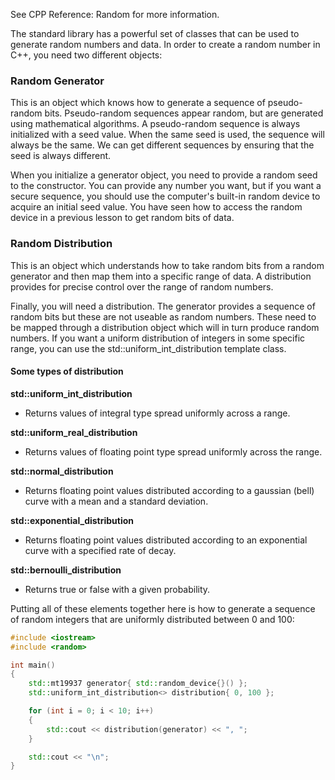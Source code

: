 See CPP Reference: Random for more information.

The standard library has a powerful set of classes that can be used to generate random numbers and data. In order to create a random number in C++, you need two different objects:

### Random Generator
This is an object which knows how to generate a sequence of pseudo-random bits. Pseudo-random sequences appear random, but are generated using mathematical algorithms. A pseudo-random sequence is always initialized with a seed value. When the same seed is used, the sequence will always be the same. We can get different sequences by ensuring that the seed is always different.

When you initialize a generator object, you need to provide a random seed to the constructor. You can provide any number you want, but if you want a secure sequence, you should use the computer's built-in random device to acquire an initial seed value. You have seen how to access the random device in a previous lesson to get random bits of data.
### Random Distribution
This is an object which understands how to take random bits from a random generator and then map them into a specific range of data. A distribution provides for precise control over the range of random numbers.

Finally, you will need a distribution. The generator provides a sequence of random bits but these are not useable as random numbers. These need to be mapped through a distribution object which will in turn produce random numbers. If you want a uniform distribution of integers in some specific range, you can use the std::uniform_int_distribution template class.

#### Some types of distribution

**std::uniform_int_distribution**

- Returns values of integral type spread uniformly across a range.

**std::uniform_real_distribution**

- Returns values of floating point type spread uniformly across the range.

**std::normal_distribution**
- Returns floating point values distributed according to a gaussian (bell) curve with a mean and a standard deviation.

**std::exponential_distribution**

- Returns floating point values distributed according to an exponential curve with a specified rate of decay.

**std::bernoulli_distribution**

- Returns true or false with a given probability.

Putting all of these elements together here is how to generate a sequence of random integers that are uniformly distributed between 0 and 100:
```cpp
#include <iostream>
#include <random>

int main()
{
    std::mt19937 generator{ std::random_device{}() };
    std::uniform_int_distribution<> distribution{ 0, 100 };

    for (int i = 0; i < 10; i++)
    {
        std::cout << distribution(generator) << ", ";
    }

    std::cout << "\n";
}
```
